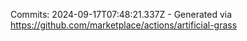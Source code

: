 Commits: 2024-09-17T07:48:21.337Z - Generated via https://github.com/marketplace/actions/artificial-grass
<br>
